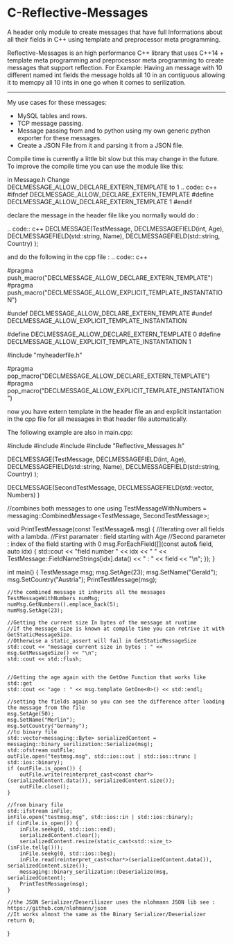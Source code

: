 # C-Reflective-Messages
A header only module to create messages that have full Informations about all their fields in C++ using template and preprocessor meta programming.

Reflective-Messages is an high performance C++ library that uses C++14 + template meta programming and preprocessor meta programming to create messages that support reflection.
For Example: Having an message with 10 different named int fields the message holds all 10 in an contiguous allowing it to memcpy all 10 ints in one go when it comes to serilization.

---
My use cases for these messages:
* MySQL tables and rows.
* TCP message passing.
* Message passing from and to python using my own generic python exporter for these messages.
* Create a JSON File from it and parsing it from a JSON file.

Compile time is currently a little bit slow but this may change in the future.
To improve the compile time you can use the module like this:

in Message.h Change DECLMESSAGE_ALLOW_DECLARE_EXTERN_TEMPLATE to 1
.. code:: c++
  #ifndef DECLMESSAGE_ALLOW_DECLARE_EXTERN_TEMPLATE
    #define DECLMESSAGE_ALLOW_DECLARE_EXTERN_TEMPLATE 1
  #endif

declare the message in the header file like you normally would do : 

.. code:: c++
  DECLMESSAGE(TestMessage,
    DECLMESSAGEFIELD(int, Age),
    DECLMESSAGEFIELD(std::string, Name),
    DECLMESSAGEFIELD(std::string, Country)
  );
  
 and do the following in the cpp file :
.. code:: c++

  #pragma push_macro("DECLMESSAGE_ALLOW_DECLARE_EXTERN_TEMPLATE")
  #pragma push_macro("DECLMESSAGE_ALLOW_EXPLICIT_TEMPLATE_INSTANTATION")

  #undef DECLMESSAGE_ALLOW_DECLARE_EXTERN_TEMPLATE
  #undef DECLMESSAGE_ALLOW_EXPLICIT_TEMPLATE_INSTANTATION

  #define DECLMESSAGE_ALLOW_DECLARE_EXTERN_TEMPLATE 0
  #define DECLMESSAGE_ALLOW_EXPLICIT_TEMPLATE_INSTANTATION 1

  #include "myheaderfile.h"

  #pragma pop_macro("DECLMESSAGE_ALLOW_DECLARE_EXTERN_TEMPLATE")
  #pragma pop_macro("DECLMESSAGE_ALLOW_EXPLICIT_TEMPLATE_INSTANTATION")

now you have extern template in the header file an and explicit instantation in the cpp file for all messages in
that header file automatically.

The following example are also in main.cpp:

#include <iostream>
#include <vector>
#include <fstream>
#include "Reflective_Messages.h"

DECLMESSAGE(TestMessage,
	DECLMESSAGEFIELD(int, Age),
	DECLMESSAGEFIELD(std::string, Name),
	DECLMESSAGEFIELD(std::string, Country)
);


DECLMESSAGE(SecondTestMessage,
	DECLMESSAGEFIELD(std::vector<int>, Numbers)
)


//combines both messages to one
using TestMessageWithNumbers = messaging::CombinedMessage<TestMessage, SecondTestMessage>;


void PrintTestMessage(const TestMessage& msg) {
	//Iterating over all fields with a lambda.
	//First paramater : field starting with Age
	//Second parameter : index of the field starting with 0
	msg.ForEachField([](const auto& field, auto idx) {
		std::cout << "field number " << idx << " " << TestMessage::FieldNameStrings[idx].data() << " : " << field << "\n";
		});
}


int main() {
	TestMessage msg;
	msg.SetAge(23);
	msg.SetName("Gerald");
	msg.SetCountry("Austria");
	PrintTestMessage(msg);

	//the combined message it inherits all the messages 
	TestMessageWithNumbers numMsg;
	numMsg.GetNumbers().emplace_back(5);
	numMsg.SetAge(23);

	//Getting the current size In bytes of the message at runtime
	//If the message size is known at compile time you can retrive it with GetStaticMessageSize.
	//Otherwise a static_assert will fail in GetStaticMessageSize
	std::cout << "message current size in bytes : " << msg.GetMessageSize() << "\n";
	std::cout << std::flush;


	//Getting the age again with the GetOne Function that works like std::get
	std::cout << "age : " << msg.template GetOne<0>() << std::endl;

	//setting the fields again so you can see the difference after loading the message from the file
	msg.SetAge(50);
	msg.SetName("Merlin");
	msg.SetCountry("Germany");
	//to binary file
	std::vector<messaging::Byte> serializedContent = messaging::binary_serilization::Serialize(msg);
	std::ofstream outFile;
	outFile.open("testmsg.msg", std::ios::out | std::ios::trunc | std::ios::binary);
	if (outFile.is_open()) {
		outFile.write(reinterpret_cast<const char*>(serializedContent.data()), serializedContent.size());
		outFile.close();
	}

	//from binary file
	std::ifstream inFile;
	inFile.open("testmsg.msg", std::ios::in | std::ios::binary);
	if (inFile.is_open()) {
		inFile.seekg(0, std::ios::end);
		serializedContent.clear();
		serializedContent.resize(static_cast<std::size_t>(inFile.tellg()));
		inFile.seekg(0, std::ios::beg);
		inFile.read(reinterpret_cast<char*>(serializedContent.data()), serializedContent.size());
		messaging::binary_serilization::Deserialize(msg, serializedContent);
		PrintTestMessage(msg);
	}

	//the JSON Serializer/Deseriliazer uses the nlohmann JSON lib see : https://github.com/nlohmann/json
	//It works almost the same as the Binary Serializer/Deserializer
	return 0;
}
